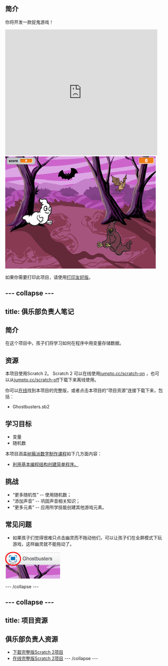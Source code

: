 ## 简介

你将开发一款捉鬼游戏！

<div class="scratch-preview">
  <iframe allowtransparency="true" width="485" height="402" src="https://scratch.mit.edu/projects/embed/60787262/?autostart=false" frameborder="0"></iframe>
  <img src="images/ghost-final.png">
</div>

如果你需要打印此项目，请使用[打印友好版](https://projects.raspberrypi.org/en/projects/ghostbusters/print)。

## \--- collapse \---

## title: 俱乐部负责人笔记

## 简介

在这个项目中，孩子们将学习如何在程序中用变量存储数据。

## 资源

本项目使用Scratch 2。 Scratch 2 可以在线使用[jumpto.cc/scratch-on](http://jumpto.cc/scratch-on) ，也可以从[jumpto.cc/scratch-off](http://jumpto.cc/scratch-off)下载下来离线使用。

你可以[在线](http://scratch.mit.edu/projects/60787262/#editor)找到本项目的完整版，或者点击本项目的“项目资源”连接下载下来，包括：

* Ghostbusters.sb2

## 学习目标

* 变量
* 随机数

本项目涵盖[树莓派数字制作课程](http://rpf.io/curriculum)如下几方面内容：

* [利用基本编程结构创建简单程序。](https://www.raspberrypi.org/curriculum/programming/creator)

## 挑战

* “更多随机性” -- 使用随机数；
* “添加声音” -- 巩固声音相关知识；
* “更多元素” -- 应用所学技能创建其他游戏元素。

## 常见问题

* 如果孩子们觉得很难只点击幽灵而不拖动他们，可以让孩子们在全屏模式下玩游戏，这样幽灵就不能拖动了。

![截屏](images/ghost-fullscreen.png)

\--- /collapse \---

## \--- collapse \---

## title: 项目资源

## 俱乐部负责人资源

* [下载完整版Scratch 2项目](resources/Ghostbusters.sb2)
* [在线完整版Scratch 2项目](http://scratch.mit.edu/projects/60787262/#editor) \--- /collapse \---